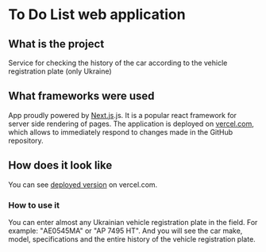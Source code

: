 # To Do List web application

## What is the project

Service for checking the history of the car according to the vehicle registration plate (only Ukraine)

## What frameworks were used
App proudly powered by [Next.js](https://nextjs.org/).js. It is a popular react framework for server side rendering of pages.
The application is deployed on [vercel.com](https://vercel.com/), which allows to immediately respond to changes made in the GitHub repository.

## How does it look like

You can see [deployed version](https://probivalka.co.ua/) on vercel.com. 

### How to use it 

You can enter almost any Ukrainian vehicle registration plate in the field. For example: "АЕ0545МА" or "AP 7495 HT". And you will see the car make, model, specifications and the entire history of the vehicle registration plate.

